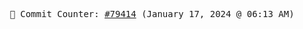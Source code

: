 <p align="center">
    <samp>
        📮 Commit Counter: <a href="https://github.com/Javascript-void0/Javascript-void0/commits/main">#79414</a> (January 17, 2024 @ 06:13 AM)
    </samp>
</p>